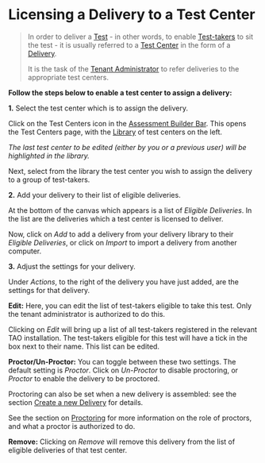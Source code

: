 <!--
created_at: 2018-11-06
authors:         
    - "Catherine Pease"
--> 

# Licensing a Delivery to a Test Center


> In order to deliver a [Test](../appendix/glossary.md#test) - in other words, to enable [Test-takers](../appendix/glossary.md#test-taker) to sit the test - it is usually referred to a [Test Center](../appendix/glossary.md#test-center) in the form of a [Delivery](../appendix/glossary.md#delivery).
> 
> It is the task of the [Tenant Administrator](../appendix/glossary.md#tenant-administrator) to refer deliveries to the appropriate test centers. 

**Follow the steps below to enable a test center to assign a delivery:**

**1.** Select the test center which is to assign the delivery.
 
Click on the Test Centers icon in the [Assessment Builder Bar](../appendix/glossary.md#assessment-builder-bar). This opens the Test Centers page, with the [Library](../appendix/glossary.md#library) of test centers on the left. 

*The last test center to be edited (either by you or a previous user) will be highlighted in the library.*

Next, select from the library the test center you wish to assign the delivery to a group of test-takers. 

**2.** Add your delivery to their list of eligible deliveries.

At the bottom of the canvas which appears is a list of *Eligible Deliveries*. In the list are the deliveries which a test center is licensed to deliver.

Now, click on *Add* to add a delivery from your delivery library to their *Eligible Deliveries*, or click on *Import* to import a delivery from another computer.

**3.** Adjust the settings for your delivery.

Under *Actions*, to the right of the delivery you have just added, are the settings for that delivery.

**Edit:** Here, you can edit the list of test-takers eligible to take this test. Only the tenant administrator is authorized to do this. 

Clicking on *Edit* will bring up a list of all test-takers registered in the relevant TAO installation. The test-takers eligible for this test will have a tick in the box next to their name. This list can be edited. 


**Proctor/Un-Proctor:** You can toggle between these two settings. The default setting is *Proctor*. Click on *Un-Proctor* to disable proctoring, or *Proctor* to enable the delivery to be proctored. 

Proctoring can also be set when a new delivery is assembled: see the section [Create a new Delivery](../deliveries/create-a-new.delivery.md) for details.

See the section on [Proctoring](../test-centers/proctoring.md) for more information on the role of proctors, and what a proctor is authorized to do.

**Remove:** Clicking on *Remove* will remove this delivery from the list of eligible deliveries of that test center.


<!-- Missing Screenshot: Licensing a Delivery to a Test Center -->